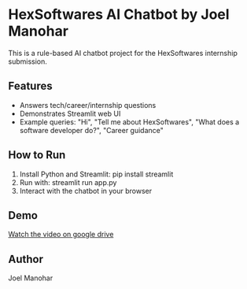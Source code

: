 # HexSoftwares AI Chatbot by Joel Manohar

This is a rule-based AI chatbot project for the HexSoftwares internship submission.

## Features
- Answers tech/career/internship questions
- Demonstrates Streamlit web UI
- Example queries: "Hi", "Tell me about HexSoftwares", "What does a software developer do?", "Career guidance"

## How to Run
1. Install Python and Streamlit: pip install streamlit
2. Run with: streamlit run app.py
3. Interact with the chatbot in your browser

## Demo
[Watch the video on google drive](https://drive.google.com/file/d/1jTibTmG-ju0cKjB9UFcVQGNqoLk4bs5o/view?usp=sharing)
## Author
Joel Manohar
